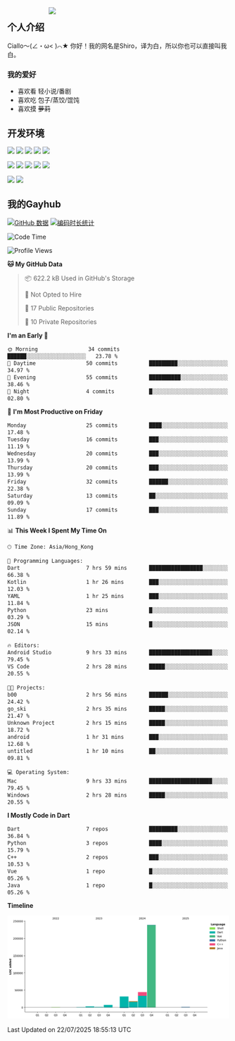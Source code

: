 <img align='right' src='https://img2.moeblog.vip/images/eCva.png' width='410px'>

## 个人介绍
Ciallo～(∠・ω< )⌒★ 你好！我的网名是Shiro，译为白，所以你也可以直接叫我白。

### 我的爱好

* 喜欢看 轻小说/番剧
* 喜欢吃 包子/蒸饺/馄饨
* 喜欢摸 ~~萝莉~~

## 开发环境
[![](https://img.shields.io/badge/Windows-11-blue?style=flat-square&logo=windows&logoColor=white)](https://www.microsoft.com/windows/get-windows-11)
[![](https://img.shields.io/badge/Macos-Sonoma-black?style=flat-square&logo=apple&logoColor=white)](https://www.apple.com/hk/en/macos/sonoma/)
[![](https://img.shields.io/badge/Debian-12-d0024d?style=flat-square&logo=debian&logoColor=white)](https://www.debian.org/)
[![](https://img.shields.io/badge/AlmaLinux-9-0f4266?style=flat-square&logo=almalinux&logoColor=white)](https://almalinux.org/)
[![](https://img.shields.io/badge/Windows%20Server-2012-blue?style=flat-square&logo=windows&logoColor=white)](https://www.microsoft.com/windows-server)

[![](https://img.shields.io/badge/Vivobook-PRO_16-f45a00?style=flat-square&logo=RepublicofGamers&logoColor=white)](https://www.asus.com.cn/laptops/for-creators/vivobook/vivobook-pro-16-oled-k6602/)
[![](https://img.shields.io/badge/Mac_Studio-M1_Max-black?style=flat-square&logo=apple&logoColor=white)](https://www.apple.com/hk/en/mac-studio/)
[![](https://img.shields.io/badge/Mi-MIX4-f45a00?style=flat-square&logo=xiaomi&logoColor=white)](https://www.mi.com/)
[![](https://img.shields.io/badge/SONY-WF1000XM4-f3c74a?style=flat-square)](https://www.sony.com.hk/zh/headphones/products/wf-1000xm4)
[![](https://img.shields.io/badge/Yubikey-5_NFC-9bc930?style=flat-square&logo=yubico&logoColor=9bc930)](https://www.yubico.com/hk/product/yubikey-5-nfc/)

[![](https://img.shields.io/badge/IDE-Visual_Studio_Code-blue?style=flat-square&logo=visual-studio-code&logoColor=white)](https://code.visualstudio.com/)
[![](https://img.shields.io/badge/IDE-JetBrains-black?style=flat-square&logo=jetbrains&logoColor=white)](https://code.visualstudio.com/)
## 我的Gayhub
[![GitHub 数据](https://github-readme-stats.vercel.app/api?username=verymoe)]()
[![编码时长统计](https://github-readme-stats.vercel.app/api/wakatime?username=shiro)]()

<!--START_SECTION:waka-->
![Code Time](http://img.shields.io/badge/Code%20Time-678%20hrs%2038%20mins-blue)

![Profile Views](http://img.shields.io/badge/Profile%20Views-0-blue)

**🐱 My GitHub Data** 

> 📦 622.2 kB Used in GitHub's Storage 
 > 
> 🚫 Not Opted to Hire
 > 
> 📜 17 Public Repositories 
 > 
> 🔑 10 Private Repositories 
 > 
**I'm an Early 🐤** 

```text
🌞 Morning                34 commits          ██████░░░░░░░░░░░░░░░░░░░   23.78 % 
🌆 Daytime                50 commits          █████████░░░░░░░░░░░░░░░░   34.97 % 
🌃 Evening                55 commits          ██████████░░░░░░░░░░░░░░░   38.46 % 
🌙 Night                  4 commits           █░░░░░░░░░░░░░░░░░░░░░░░░   02.80 % 
```
📅 **I'm Most Productive on Friday** 

```text
Monday                   25 commits          ████░░░░░░░░░░░░░░░░░░░░░   17.48 % 
Tuesday                  16 commits          ███░░░░░░░░░░░░░░░░░░░░░░   11.19 % 
Wednesday                20 commits          ███░░░░░░░░░░░░░░░░░░░░░░   13.99 % 
Thursday                 20 commits          ███░░░░░░░░░░░░░░░░░░░░░░   13.99 % 
Friday                   32 commits          ██████░░░░░░░░░░░░░░░░░░░   22.38 % 
Saturday                 13 commits          ██░░░░░░░░░░░░░░░░░░░░░░░   09.09 % 
Sunday                   17 commits          ███░░░░░░░░░░░░░░░░░░░░░░   11.89 % 
```


📊 **This Week I Spent My Time On** 

```text
🕑︎ Time Zone: Asia/Hong_Kong

💬 Programming Languages: 
Dart                     7 hrs 59 mins       █████████████████░░░░░░░░   66.38 % 
Kotlin                   1 hr 26 mins        ███░░░░░░░░░░░░░░░░░░░░░░   12.03 % 
YAML                     1 hr 25 mins        ███░░░░░░░░░░░░░░░░░░░░░░   11.84 % 
Python                   23 mins             █░░░░░░░░░░░░░░░░░░░░░░░░   03.29 % 
JSON                     15 mins             █░░░░░░░░░░░░░░░░░░░░░░░░   02.14 % 

🔥 Editors: 
Android Studio           9 hrs 33 mins       ████████████████████░░░░░   79.45 % 
VS Code                  2 hrs 28 mins       █████░░░░░░░░░░░░░░░░░░░░   20.55 % 

🐱‍💻 Projects: 
b00                      2 hrs 56 mins       ██████░░░░░░░░░░░░░░░░░░░   24.42 % 
go_ski                   2 hrs 35 mins       █████░░░░░░░░░░░░░░░░░░░░   21.47 % 
Unknown Project          2 hrs 15 mins       █████░░░░░░░░░░░░░░░░░░░░   18.72 % 
android                  1 hr 31 mins        ███░░░░░░░░░░░░░░░░░░░░░░   12.68 % 
untitled                 1 hr 10 mins        ██░░░░░░░░░░░░░░░░░░░░░░░   09.81 % 

💻 Operating System: 
Mac                      9 hrs 33 mins       ████████████████████░░░░░   79.45 % 
Windows                  2 hrs 28 mins       █████░░░░░░░░░░░░░░░░░░░░   20.55 % 
```

**I Mostly Code in Dart** 

```text
Dart                     7 repos             █████████░░░░░░░░░░░░░░░░   36.84 % 
Python                   3 repos             ████░░░░░░░░░░░░░░░░░░░░░   15.79 % 
C++                      2 repos             ███░░░░░░░░░░░░░░░░░░░░░░   10.53 % 
Vue                      1 repo              █░░░░░░░░░░░░░░░░░░░░░░░░   05.26 % 
Java                     1 repo              █░░░░░░░░░░░░░░░░░░░░░░░░   05.26 % 
```



**Timeline**

![Lines of Code chart](https://raw.githubusercontent.com/verymoe/verymoe/main/assets/bar_graph.png)


 Last Updated on 22/07/2025 18:55:13 UTC
<!--END_SECTION:waka-->
